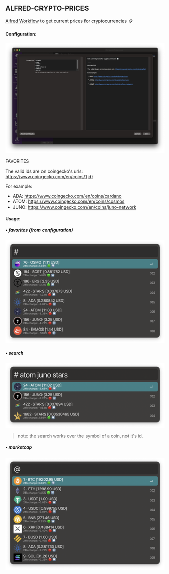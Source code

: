 ## ALFRED-CRYPTO-PRICES

[Alfred Workflow](https://www.alfredapp.com/workflows/) to get current prices for cryptocurrencies 🪙️


#### Configuration:

![vars example](./img/screenshots/config.png)


FAVORITES

The valid ids are on coingecko's urls: https://www.coingecko.com/en/coins/{id}


For example:

  * ADA: https://www.coingecko.com/en/coins/cardano
  * ATOM: https://www.coingecko.com/en/coins/cosmos
  * JUNO: https://www.coingecko.com/en/coins/juno-network


#### Usage:


##### • favorites (from configuration)

![watchlist example](./img/screenshots/favorites.png)


##### • search

![search example](./img/screenshots/search.png)

> note: the search works over the symbol of a coin, not it's id.


##### • marketcap

![marketcap example](./img/screenshots/marketcap.png)

